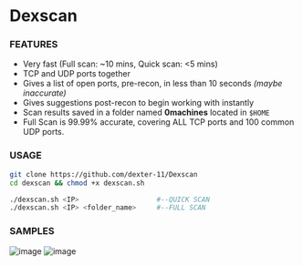 # Dexscan
### FEATURES
- Very fast (Full scan: ~10 mins, Quick scan: <5 mins)
- TCP and UDP ports together
- Gives a list of open ports, pre-recon, in less than 10 seconds _(maybe inaccurate)_
- Gives suggestions post-recon to begin working with instantly
- Scan results saved in a folder named **0machines** located in `$HOME` 
- Full Scan is 99.99% accurate, covering ALL TCP ports and 100 common UDP ports.

### USAGE
```bash
git clone https://github.com/dexter-11/Dexscan
cd dexscan && chmod +x dexscan.sh

./dexscan.sh <IP>                   #--QUICK SCAN
./dexscan.sh <IP> <folder_name>     #--FULL SCAN
```

### SAMPLES
![image](https://user-images.githubusercontent.com/55249292/167405082-09ef341b-6bdf-4f09-9ef1-75b428fd8e09.png)
![image](https://user-images.githubusercontent.com/55249292/167405135-b88cec55-602b-4413-a800-b85df368b766.png)
